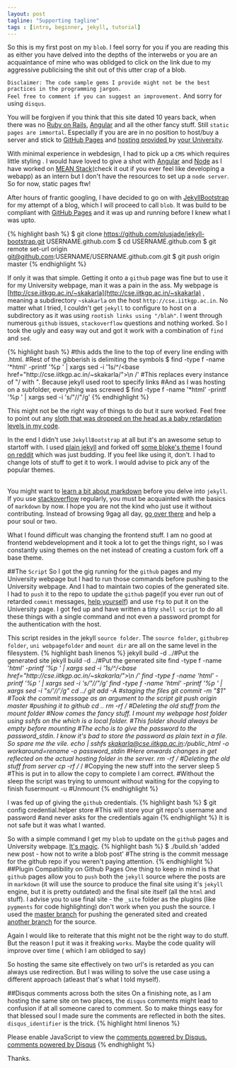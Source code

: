 ```yaml
---
layout: post
tagline: "Supporting tagline"
tags : [intro, beginner, jekyll, tutorial]
---
```

So this is my first post on my `blob`. I feel sorry for you if you are reading this as either you have delved into the depths of the interwebs or you are an acquaintance of mine who was oblidged to click on the link due to my aggressive publicising the shit out of this utter crap of a blob.

`Disclaimer: The code sample gems I provide might not be the best practices in the programming jargon.`<br />
`Feel free to comment if you can suggest an improvement.` And sorry for using `disqus`.

You will be forgiven if you think that this site dated 10 years back, when there was no [Ruby on Rails](http://rubyonrails.org), [Angular](https://angularjs.org/) and all the other fancy stuff. Still `static pages are immortal`. Especially if you are are in no position to host/buy a server and stick to [GitHub Pages](https://pages.github.com/) and [hosting provided ](http://cse.iitkgp.ac.in/~skakarla) by [your University](http://iitkgp.ac.in).

With minimal experience in webdesign, I had to pick up a `CMS` which requires little styling . 
I would have loved to give a shot with [Angular](https://angularjs.org/) and [Node](http://nodejs.org/) 
as I have worked on [MEAN Stack](http://mean.io/)(check it out if you ever feel like developing a webapp) as an intern but I don't have the resources to set up a
`node server`. So for now, static pages ftw!

After hours of frantic googling, I have decided to go on with [JekyllBootstrap](http://jekyllbootstrap.com/) for my attempt of a blog, which I will proceed to call `blob`.
It was build to be compliant with [GitHub Pages](https://pages.github.com/) and it was up and running before I knew what I was upto.

{% highlight bash %}
$ git clone https://github.com/plusjade/jekyll-bootstrap.git USERNAME.github.com
$ cd USERNAME.github.com
$ git remote set-url origin git@github.com:USERNAME/USERNAME.github.com.git
$ git push origin master
{% endhighlight %}

If only it was that simple. Getting it onto a `github` page was fine but to use it for my University webpage, man it was a pain in the ass. My webpage is [http://cse.iitkgp.ac.in/~skakarla](http://cse.iitkgp.ac.in/~skakarla) , meaning a subdirectory `~skakarla` on the host `http://cse.iitkgp.ac.in`. No matter what I tried, I couldn't get `jekyll` to configure to host on a subdirectory as it was using `rootish links using "/blah"`. I went through numerous `github` issues, `stackoverflow` questions and nothing worked. So I took the ugly and easy way out and got it work with a combination of `find` and `sed`.

{% highlight bash %}
#this adds the line <base href="http://cse.iitkgp.ac.in/~skakarla"> to the top of every line ending with .html.
#Rest of the gibberish is delimiting the symbols
$ find <foldername> -type f  -name '*html' -printf '%p ' | xargs sed -i '1s/^/<base href=\"http:\/\/cse\.iitkgp\.ac\.in\/~skakarla\/\">\n /'
#This replaces every instance of "/ with ". Because jekyll used root to specify links
#And as I was hosting on a subfolder, everything was screwed
$ find <foldername> -type f  -name '*html' -printf '%p ' | xargs sed -i 's/\"\//\"/g'
{% endhighlight %}

This might not be the right way of things to do but it sure worked. Feel free to point out any [sloth that was dropped on the head as a baby retardation levels in my code](https://lkml.org/lkml/2014/7/24/584).

In the end I didn't use `JekyllBootstrap` at all but it's an awesome setup to startoff with. I used [plain jekyll](http://jekyllrb.com/) and forked off [some bloke's theme](https://github.com/vinitkumar/gcode) I found [on reddit](http://www.reddit.com/r/Jekyll/comments/29j38y/gcode_a_clean_and_simple_theme_for_jekyll_based/) which was just budding. If you feel like using it, don't. I had to change lots of stuff to get it to work. I would advise to pick any of the popular themes.

<br />You might want to [learn a bit about markdown](https://github.com/adam-p/markdown-here/wiki/Markdown-Cheatsheet) before you delve into `jekyll`. If you use [stackoverflow](http://stackoverflow.com) regularly, you must be acquainted with the basics of `markdown` by now. I hope you are not the kind who just use it without contributing. Instead of browsing 9gag all day, [go over there](http://stackoverflow.com) and help a pour soul or two.

What I found difficult was changing the frontend stuff. I am no good at frontend webdevelopment and it took a lot to get the things right, so I was constantly using themes on the net instead of creating a custom fork off a base theme.

##The `Script`
So I got the gig running for the `github` pages and my University webpage but I had to run those commands before pushing to the University webpage. And I had to maintain two copies of the generated site. I had to `push` it to the repo to update the `github` page(if you ever run out of retarded `commit` messages, [help yourself](https://github.com/ma08/ma08.github.com/commits/master)) and use `ftp` to put it on the University page. I got fed up and have written a tiny `shell script` to do all these things with a single command and not even a password prompt for the authentication with the host.

This script resides in the jekyll `source folder`. The `source folder`, `githubrep folder`, `uni webpagefolder` and `mount dir` are all on the same level in the filesystem.
{% highlight bash linenos %}
jekyll build -d ../<githubrepo folder>#Put the generated site
jekyll build -d ../<uni webpagefolder>#Put the generated site 
find <uni webpagefolder> -type f  -name '*html' -printf '%p ' | xargs sed -i '1s/^/<base href=\"http:\/\/cse\.iitkgp\.ac\.in\/~skakarla\/\">\n /'
find <uni webpagefolder> -type f  -name '*html' -printf '%p ' | xargs sed -i 's/\"\//\"/g'
find <uni webpagefolder> -type f  -name '*html' -printf '%p ' | xargs sed -i "s/'\//'/g"
cd ../<githubrepo folder>
git add -A #staging the files
git commit -m "$1" #Took the commit message as an argument to the script
git push origin master #pushing it to github 
cd ..
rm -rf <mount dir>/* #Deleting the old stuff from the mount folder
#Now comes the fancy stuff. I mount my webpage host folder using sshfs on the <mount dir> which is a local folder.
#This folder should always be empty before mounting
#The echo is to give the password to the password_stdin. I know it's bad to store the password as plain text in a file. So spare me the vile.
echo <your smartass password here> | sshfs skakarla@cse.iitkgp.ac.in:/public_html <mount dir> -o workaround=rename -o password_stdin
#Here onwards changes in <mount dir> get reflected on the actual hosting folder in the server.
rm -rf <mount dir>/* #Deleting the old stuff from server
cp -rf <uni webpage folder>/* <mount dir>/ #Copying the new stuff into the server
sleep 5 #This is put in to allow the copy to complete I am correct.
#Without the sleep the script was trying to unmount without waiting for the copying to finish
fusermount -u <mount dir> #Unmount
{% endhighlight %}

I was fed up of giving the `github` credentials.
{% highlight bash %}
$ git config credential.helper store
#This will store your git repo's username and password
#and never asks for the credentials again
{% endhighlight %}
It is not safe but it was what I wanted.

So with a simple command I get my `blob` to update on the `github` pages and University webpage. [It's magic](http://www.reactiongifs.com/r/mgc.gif).
{% highlight bash %}
$ ./build.sh 'added new post - how not to write a blob post'
#The string is the commit message for the github repo if you weren't paying attention.
{% endhighlight %}
##Plugin Compatibility on Github Pages
One thing to keep in mind is that `github` pages allow you to `push` both the `jekyll` source where the posts are in `markdown` (it will use the source to produce the final site using it's `jekyll` engine, but it is pretty outdated) and the final site itself (all the `html` and stuff). I advise you to use final site - the `_site` folder as the plugins (like `pygments` for code highlighting) don't work when you push the source.
I used the [master branch](https://github.com/ma08/ma08.github.com) for pushing the generated sited and created [another branch](https://github.com/ma08/ma08.github.com/tree/source) for the source.

Again I would like to reiterate that this might not be the right way to do stuff. But the reason I put it was it freaking  `works`. Maybe the code quality will improve over time ( which I am oblidged to say)

So hosting the same site effectively on two url's is retarded as you can always use redirection. But I was willing to solve the use case using a different approach (atleast that's what I told myself).

##Disqus comments across both the sites
On a finishing note, as I am hosting the same site on two places, the `disqus` comments might lead to confusion if at all someone cared to comment. So to make things easy for that blessed soul I made sure the comments are reflected in both the sites.
`disqus_identifier` is the trick.
{% highlight html linenos %}
<div id="disqus_thread"></div>
<script type="text/javascript">
  /* * * CONFIGURATION VARIABLES: EDIT BEFORE PASTING INTO YOUR WEBPAGE * * */
  var disqus_shortname = '{{ site.disqus_shortname }}'; // required: replace example with your forum shortname
  var disqus_identifier = '{{page.path}}'; //This is the magic part.
  //Make sure this is same for both the pages (posts) so you can comment across both the pages
  //I used the post path.
  /* * * DON'T EDIT BELOW THIS LINE * * */
  (function() {
    var dsq = document.createElement('script'); dsq.type = 'text/javascript'; dsq.async = true;
    dsq.src = 'http://' + disqus_shortname + '.disqus.com/embed.js';
    (document.getElementsByTagName('head')[0] || document.getElementsByTagName('body')[0]).appendChild(dsq);
  })();
</script>
<noscript>Please enable JavaScript to view the <a href="http:/disqus.com/?ref_noscript">comments powered by Disqus.</a></noscript>
<a href="http:/disqus.com" class="dsq-brlink">comments powered by <span class="logo-disqus">Disqus</span></a>
{% endhighlight %}

Thanks.

